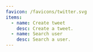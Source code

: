 ```yaml
---
favicon: /favicons/twitter.svg
items:
  - name: Create tweet
    desc: Create a tweet.
  - name: Search user
    desc: Search a user.
---
```


<script setup>
  import CustomListing from '../../components/CustomListing.vue'
</script>

<CustomListing />
